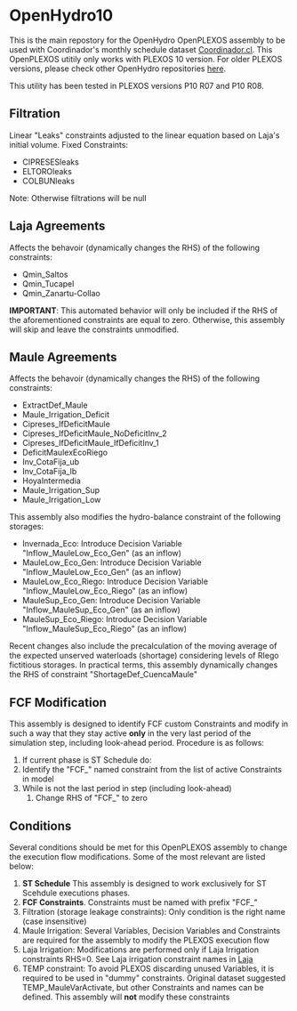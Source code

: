 # OpenHydro10
This is the main repostory for the OpenHydro OpenPLEXOS assembly to be used with Coordinador's monthly schedule dataset <a href="https://www.coordinador.cl" target="_blank">Coordinador.cl</a>. 
This OpenPLEXOS utitily only works with PLEXOS 10 version. For older PLEXOS versions, please check other OpenHydro repositories [here](https://github.com/fleanez).

This utility has been tested in PLEXOS versions P10 R07 and P10 R08.

## Filtration

Linear "Leaks" constraints adjusted to the linear equation based on Laja's initial volume. Fixed Constraints:
 + CIPRESESleaks
 + ELTOROleaks
 + COLBUNleaks

Note: Otherwise filtrations will be null

<a id="laja_section"></a>
## Laja Agreements

Affects the behavoir (dynamically changes the RHS) of the following constraints:
 + Qmin_Saltos
 + Qmin_Tucapel
 + Qmin_Zanartu-Collao

**IMPORTANT**: This automated behavior will only be included if the RHS of the aforementioned constraints are equal to zero. Otherwise, this assembly will skip and leave the constraints unmodified.

## Maule Agreements
Affects the behavoir (dynamically changes the RHS) of the following constraints:
 + ExtractDef_Maule
 + Maule_Irrigation_Deficit
 + Cipreses_IfDeficitMaule
 + Cipreses_IfDeficitMaule_NoDeficitInv_2
 + Cipreses_IfDeficitMaule_IfDeficitInv_1
 + DeficitMaulexEcoRiego
 + Inv_CotaFija_ub
 + Inv_CotaFija_lb
 + HoyaIntermedia
 + Maule_Irrigation_Sup
 + Maule_Irrigation_Low

This assembly also modifies the hydro-balance constraint of the following storages:

+ Invernada_Eco: Introduce Decision Variable "Inflow_MauleLow_Eco_Gen" (as an inflow)
+ MauleLow_Eco_Gen: Introduce Decision Variable "Inflow_MauleLow_Eco_Gen" (as an inflow)
+ MauleLow_Eco_Riego: Introduce Decision Variable "Inflow_MauleLow_Eco_Riego" (as an inflow)
+ MauleSup_Eco_Gen: Introduce Decision Variable "Inflow_MauleSup_Eco_Gen" (as an inflow)
+ MauleSup_Eco_Riego: Introduce Decision Variable "Inflow_MauleSup_Eco_Riego" (as an inflow)

Recent changes also include the precalculation of the moving average of the expected unserved waterloads (shortage) considering levels of RIego fictitious storages. In practical terms, this assembly dynamically changes the RHS of constraint "ShortageDef_CuencaMaule"

## FCF Modification

This assembly is designed to identify FCF custom Constraints and modify in such a way that they stay active **only** in the very last period of the simulation step, including look-ahead period. Procedure is as follows:

1. If current phase is ST Schedule do:
2. Identify the "FCF_" named constraint from the list of active Constraints in model
  1. While is not the last period in step (including look-ahead)
     1. Change RHS of "FCF_" to zero

## Conditions

Several conditions should be met for this OpenPLEXOS assembly to change the execution flow modifications. Some of the most relevant are listed below:

1. **ST Schedule** This assembly is designed to work exclusively for ST Scehdule executions phases.
2. **FCF Constraints**. Constraints must be named with prefix "FCF_"
3. Filtration (storage leakage constraints): Only condition is the right name (case insensitive)
4. Maule Irrigation: Several Variables, Decision Variables and Constraints are required for the assembly to modify the PLEXOS execution flow
5. Laja Irrigation: Modifications are performed only if Laja Irrigation constraints RHS=0. See Laja irrigation constraint names in [Laja](#Laja_section)
6. TEMP constraint: To avoid PLEXOS discarding unused Variables, it is required to be used in "dummy" constraints. Original dataset suggested TEMP_MauleVarActivate, but other Constraints and names can be defined. This assembly will **not** modify these constraints
